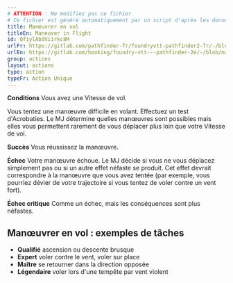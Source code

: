 ```yaml
---
# ATTENTION : Ne modifiez pas ce fichier
# Ce fichier est généré automatiquement par un script d'après les données du module Foundry VTT officiel et de sa traduction
title: Manœuvrer en vol
titleEn: Maneuver in Flight
id: Qf1ylAbdVi1rkc8M
urlFr: https://gitlab.com/pathfinder-fr/foundryvtt-pathfinder2-fr/-/blob/master/data/actions/Qf1ylAbdVi1rkc8M.htm
urlEn: https://gitlab.com/hooking/foundry-vtt---pathfinder-2e/-/blob/master/packs/data/actions.db/maneuver-in-flight.json
group: actions
layout: actions
type: action
typeFr: Action Unique
---
```

**Conditions** Vous avez une Vitesse de vol.

Vous tentez une manœuvre difficile en volant. Effectuez un test d'<span data-pf2-action="maneuverInFlight" data-pf2-glyph="A">Acrobaties. Le MJ détermine quelles manœuvres sont possibles mais elles vous permettent rarement de vous déplacer plus loin que votre Vitesse de vol.

**Succès** Vous réussissez la manœuvre.

**Échec** Votre manœuvre échoue. Le MJ décide si vous ne vous déplacez simplement pas ou si un autre effet néfaste se produit. Cet effet devrait correspondre à la manœuvre que vous avez tentée (par exemple, vous pourriez dévier de votre trajectoire si vous tentez de voler contre un vent fort).

**Échec critique** Comme un échec, mais les conséquences sont plus néfastes.

## Manœuvrer en vol : exemples de tâches

- **Qualifié** ascension ou descente brusque
- **Expert** voler contre le vent, voler sur place
- **Maître** se retourner dans la direction opposée
- **Légendaire** voler lors d'une tempête par vent violent
